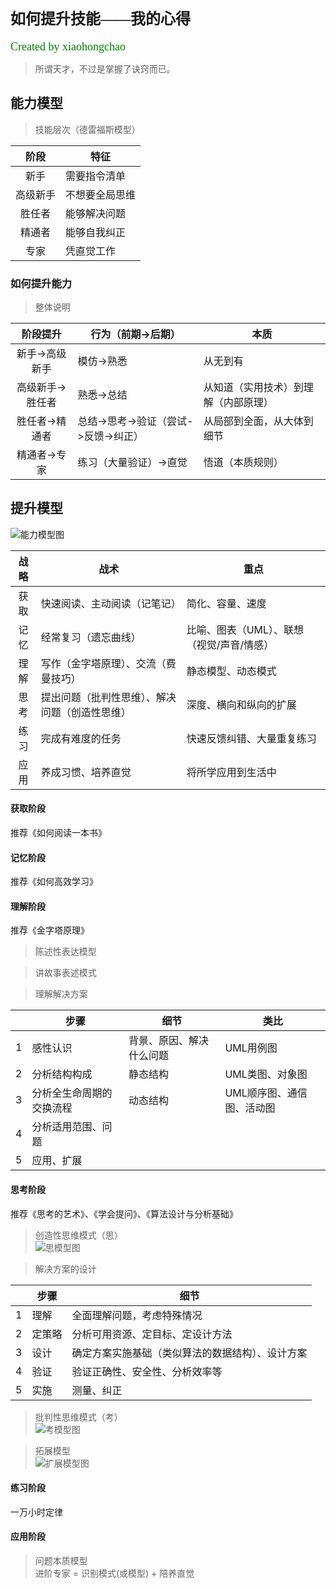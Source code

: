# <font face="微软雅黑" size="5">如何提升技能——我的心得</font>  
<font face="微软雅黑" color="green" size="4">Created by xiaohongchao</font>

>所谓天才，不过是掌握了诀窍而已。
  
## 能力模型
>技能层次（德雷福斯模型）
 
| 阶段 | 特征 |  
| :-: | - |  
| 新手 | 需要指令清单 |  
| 高级新手 | 不想要全局思维 |  
| 胜任者 | 能够解决问题 |  
| 精通者 | 能够自我纠正 |  
| 专家 | 凭直觉工作 |  


### 如何提升能力

>整体说明

| 阶段提升 | 行为（前期->后期） | 本质 |  
| :-: | - | - |  
| 新手->高级新手 | 模仿->熟悉 | 从无到有 |  
| 高级新手->胜任者 | 熟悉->总结 | 从知道（实用技术）到理解（内部原理） |  
| 胜任者->精通者 | 总结->思考->验证（尝试->反馈->纠正） | 从局部到全面，从大体到细节 |  
| 精通者->专家 | 练习（大量验证）->直觉 | 悟道（本质规则） |  


## 提升模型

![能力模型图](https://github.com/xiaohc/wisdom/blob/master/resources/CognitionMode.jpg?raw=true)


| 战略 | 战术 | 重点 |  
| :-: | - | - |  
| 获取 | 快速阅读、主动阅读（记笔记） | 简化、容量、速度 |
| 记忆 | 经常复习（遗忘曲线） | 比喻、图表（UML）、联想（视觉/声音/情感） |  
| 理解 | 写作（金字塔原理）、交流（费曼技巧） | 静态模型、动态模式 |  
| 思考 | 提出问题（批判性思维）、解决问题（创造性思维） | 深度、横向和纵向的扩展 |  
| 练习 | 完成有难度的任务 | 快速反馈纠错、大量重复练习 |  
| 应用 | 养成习惯、培养直觉 | 将所学应用到生活中 |  

#### 获取阶段
推荐《如何阅读一本书》

#### 记忆阶段
推荐《如何高效学习》

#### 理解阶段
推荐《金字塔原理》

>陈述性表达模型

>讲故事表述模式

>理解解决方案  

|  | 步骤 | 细节 | 类比 |  
| :-: | - | - | - |    
| 1 | 感性认识 | 背景、原因、解决什么问题 | UML用例图 |  
| 2 | 分析结构构成 | 静态结构 | UML类图、对象图 |  
| 3 | 分析全生命周期的交换流程 | 动态结构 | UML顺序图、通信图、活动图 |   
| 4 | 分析适用范围、问题 |  |  |  
| 5 | 应用、扩展 |  |  |  

#### 思考阶段
推荐《思考的艺术》、《学会提问》、《算法设计与分析基础》

>创造性思维模式（思）  
![思模型图](https://github.com/xiaohc/wisdom/blob/master/resources/ThinkModel.jpg?raw=true)

>解决方案的设计  

|  | 步骤 | 细节 |  
| :-: | - | - |  
| 1 | 理解 | 全面理解问题，考虑特殊情况 |  
| 2 | 定策略 | 分析可用资源、定目标、定设计方法 |  
| 3 | 设计 | 确定方案实施基础（类似算法的数据结构）、设计方案 |  
| 4 | 验证 | 验证正确性、安全性、分析效率等 |  
| 5 | 实施 | 测量、纠正 |  

>批判性思维模式（考）  
![考模型图](https://github.com/xiaohc/wisdom/blob/master/resources/QuestionModel.jpg?raw=true)

>拓展模型  
![扩展模型图](https://github.com/xiaohc/wisdom/blob/master/resources/ExtensionModel.jpg?raw=true)


#### 练习阶段
一万小时定律

#### 应用阶段
>问题本质模型  
进阶专家 = 识别模式(或模型) + 陪养直觉


